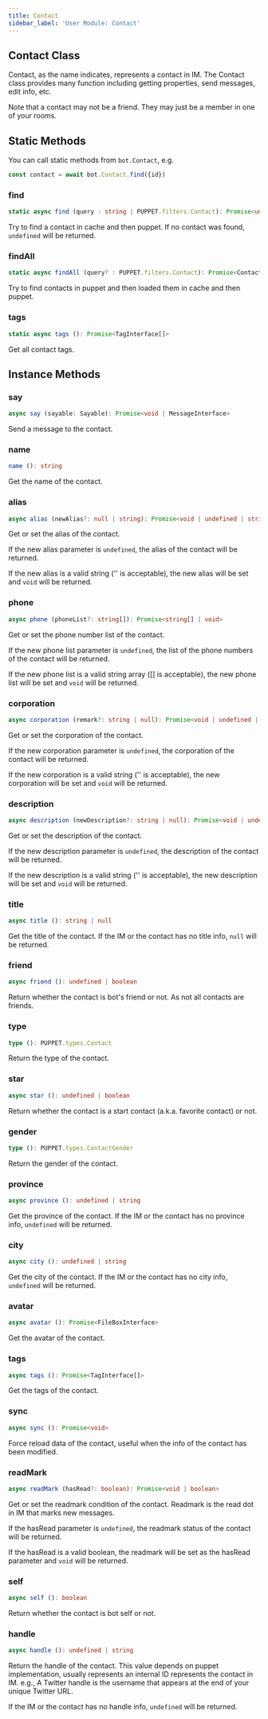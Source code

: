 ```yaml
---
title: Contact
sidebar_label: 'User Module: Contact'
---
```


## Contact Class

Contact, as the name indicates, represents a contact in IM. The Contact class provides many function including getting properties, send messages, edit info, etc.

Note that a contact may not be a friend. They may just be a member in one of your rooms.

## Static Methods

You can call static methods from ```bot.Contact```, e.g.

```ts
const contact = await bot.Contact.find({id})
```

### find

```ts
static async find (query : string | PUPPET.filters.Contact): Promise<undefined | ContactInterface> 
```

Try to find a contact in cache and then puppet. If no contact was found, ```undefined``` will be returned.

### findAll

```ts
static async findAll (query? : PUPPET.filters.Contact): Promise<ContactInterface[]>
```

Try to find contacts in puppet and then loaded them in cache and then puppet.

### tags

```ts
static async tags (): Promise<TagInterface[]>
```

Get all contact tags.

## Instance Methods

### say

```ts
async say (sayable: Sayable): Promise<void | MessageInterface>
```

Send a message to the contact.

### name

```ts
name (): string
```

Get the name of the contact.

### alias

```ts
async alias (newAlias?: null | string): Promise<void | undefined | string>
```

Get or set the alias of the contact.

If the new alias parameter is ```undefined```, the alias of the contact will be returned.

If the new alias is a valid string ('' is acceptable), the new alias will be set and ```void``` will be returned.

### phone

```ts
async phone (phoneList?: string[]): Promise<string[] | void> 
```

Get or set the phone number list of the contact.

If the new phone list parameter is ```undefined```, the list of the phone numbers of the contact will be returned.

If the new phone list is a valid string array ([] is acceptable), the new phone list will be set and ```void``` will be returned.

### corporation

```ts
async corporation (remark?: string | null): Promise<void | undefined | string>
```

Get or set the corporation of the contact.

If the new corporation parameter is ```undefined```, the corporation of the contact will be returned.

If the new corporation is a valid string ('' is acceptable), the new corporation will be set and ```void``` will be returned.

### description

```ts
async description (newDescription?: string | null): Promise<void | undefined | string>
```

Get or set the description of the contact.

If the new description parameter is ```undefined```, the description of the contact will be returned.

If the new description is a valid string ('' is acceptable), the new description will be set and ```void``` will be returned.

### title

```ts
async title (): string | null
```

Get the title of the contact. If the IM or the contact has no title info, ```null``` will be returned.

### friend

```ts
async friend (): undefined | boolean
```

Return whether the contact is bot's friend or not. As not all contacts are friends.

### type

```ts
type (): PUPPET.types.Contact
```

Return the type of the contact.

### star

```ts
async star (): undefined | boolean
```

Return whether the contact is a start contact (a.k.a. favorite contact) or not.

### gender

```ts
type (): PUPPET.types.ContactGender
```

Return the gender of the contact.

### province

```ts
async province (): undefined | string
```

Get the province of the contact. If the IM or the contact has no province info, ```undefined``` will be returned.

### city

```ts
async city (): undefined | string
```

Get the city of the contact. If the IM or the contact has no city info, ```undefined``` will be returned.

### avatar

```ts
async avatar (): Promise<FileBoxInterface>
```

Get the avatar of the contact.

### tags

```ts
async tags (): Promise<TagInterface[]>
```

Get the tags of the contact.

### sync

```ts
async sync (): Promise<void>
```

Force reload data of the contact, useful when the info of the contact has been modified.

### readMark

```ts
async readMark (hasRead?: boolean): Promise<void | boolean>
```

Get or set the readmark condition of the contact. Readmark is the read dot in IM that marks new messages.

If the hasRead parameter is ```undefined```, the readmark status of the contact will be returned.

If the hasRead is a valid boolean, the readmark will be set as the hasRead parameter and ```void``` will be returned.

### self

```ts
async self (): boolean
```

Return whether the contact is bot self or not.

### handle

```ts
async handle (): undefined | string
```

Return the handle of the contact. This value depends on puppet implementation, usually represents an internal ID represents the contact in IM. e.g., A Twitter handle is the username that appears at the end of your unique Twitter URL.

If the IM or the contact has no handle info, ```undefined``` will be returned.
